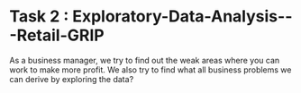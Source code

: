 # Task 2 : Exploratory-Data-Analysis---Retail-GRIP
As a business manager, we try to find out the weak areas where you can work to
make more profit.
We also try to find what all business problems we can derive by exploring the data? 
